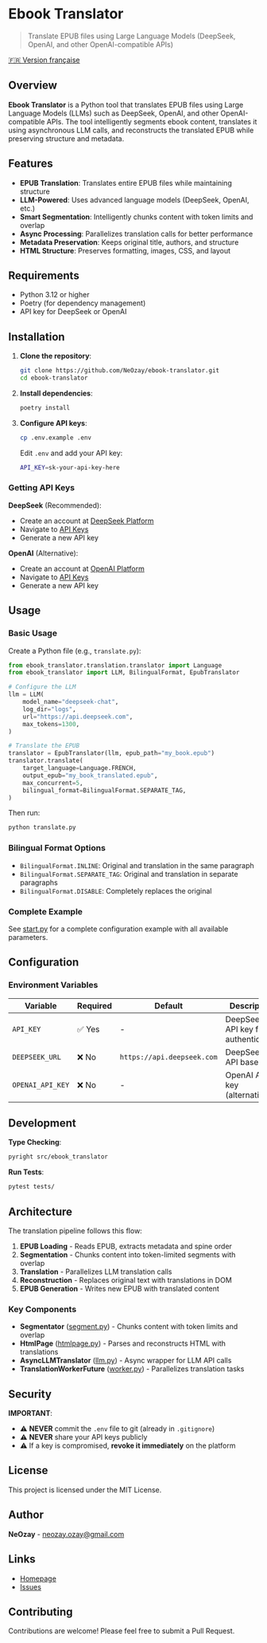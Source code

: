 # Ebook Translator

> Translate EPUB files using Large Language Models (DeepSeek, OpenAI, and other OpenAI-compatible APIs)

[🇫🇷 Version française](README.fr.md)

## Overview

**Ebook Translator** is a Python tool that translates EPUB files using Large Language Models (LLMs) such as DeepSeek, OpenAI, and other OpenAI-compatible APIs. The tool intelligently segments ebook content, translates it using asynchronous LLM calls, and reconstructs the translated EPUB while preserving structure and metadata.

## Features

- **EPUB Translation**: Translates entire EPUB files while maintaining structure
- **LLM-Powered**: Uses advanced language models (DeepSeek, OpenAI, etc.)
- **Smart Segmentation**: Intelligently chunks content with token limits and overlap
- **Async Processing**: Parallelizes translation calls for better performance
- **Metadata Preservation**: Keeps original title, authors, and structure
- **HTML Structure**: Preserves formatting, images, CSS, and layout

## Requirements

- Python 3.12 or higher
- Poetry (for dependency management)
- API key for DeepSeek or OpenAI

## Installation

1. **Clone the repository**:
   ```bash
   git clone https://github.com/NeOzay/ebook-translator.git
   cd ebook-translator
   ```

2. **Install dependencies**:
   ```bash
   poetry install
   ```

3. **Configure API keys**:
   ```bash
   cp .env.example .env
   ```

   Edit `.env` and add your API key:
   ```bash
   API_KEY=sk-your-api-key-here
   ```

### Getting API Keys

**DeepSeek** (Recommended):
- Create an account at [DeepSeek Platform](https://platform.deepseek.com)
- Navigate to [API Keys](https://platform.deepseek.com/api_keys)
- Generate a new API key

**OpenAI** (Alternative):
- Create an account at [OpenAI Platform](https://platform.openai.com)
- Navigate to [API Keys](https://platform.openai.com/api-keys)
- Generate a new API key

## Usage

### Basic Usage

Create a Python file (e.g., `translate.py`):

```python
from ebook_translator.translation.translator import Language
from ebook_translator import LLM, BilingualFormat, EpubTranslator

# Configure the LLM
llm = LLM(
    model_name="deepseek-chat",
    log_dir="logs",
    url="https://api.deepseek.com",
    max_tokens=1300,
)

# Translate the EPUB
translator = EpubTranslator(llm, epub_path="my_book.epub")
translator.translate(
    target_language=Language.FRENCH,
    output_epub="my_book_translated.epub",
    max_concurrent=5,
    bilingual_format=BilingualFormat.SEPARATE_TAG,
)
```

Then run:
```bash
python translate.py
```

### Bilingual Format Options

- `BilingualFormat.INLINE`: Original and translation in the same paragraph
- `BilingualFormat.SEPARATE_TAG`: Original and translation in separate paragraphs
- `BilingualFormat.DISABLE`: Completely replaces the original

### Complete Example

See [start.py](start.py) for a complete configuration example with all available parameters.

## Configuration

### Environment Variables

| Variable | Required | Default | Description |
|----------|----------|---------|-------------|
| `API_KEY` | ✅ Yes | - | DeepSeek API key for authentication |
| `DEEPSEEK_URL` | ❌ No | `https://api.deepseek.com` | DeepSeek API base URL |
| `OPENAI_API_KEY` | ❌ No | - | OpenAI API key (alternative) |

## Development

**Type Checking**:
```bash
pyright src/ebook_translator
```

**Run Tests**:
```bash
pytest tests/
```

## Architecture

The translation pipeline follows this flow:

1. **EPUB Loading** - Reads EPUB, extracts metadata and spine order
2. **Segmentation** - Chunks content into token-limited segments with overlap
3. **Translation** - Parallelizes LLM translation calls
4. **Reconstruction** - Replaces original text with translations in DOM
5. **EPUB Generation** - Writes new EPUB with translated content

### Key Components

- **Segmentator** ([segment.py](src/ebook_translator/segment.py)) - Chunks content with token limits and overlap
- **HtmlPage** ([htmlpage.py](src/ebook_translator/htmlpage.py)) - Parses and reconstructs HTML with translations
- **AsyncLLMTranslator** ([llm.py](src/ebook_translator/llm.py)) - Async wrapper for LLM API calls
- **TranslationWorkerFuture** ([worker.py](src/ebook_translator/worker.py)) - Parallelizes translation tasks

## Security

**IMPORTANT**:
- ⚠️ **NEVER** commit the `.env` file to git (already in `.gitignore`)
- ⚠️ **NEVER** share your API keys publicly
- ⚠️ If a key is compromised, **revoke it immediately** on the platform

## License

This project is licensed under the MIT License.

## Author

**NeOzay** - [neozay.ozay@gmail.com](mailto:neozay.ozay@gmail.com)

## Links

- [Homepage](https://github.com/NeOzay/ebook-translator)
- [Issues](https://github.com/NeOzay/ebook-translator/issues)

## Contributing

Contributions are welcome! Please feel free to submit a Pull Request.
